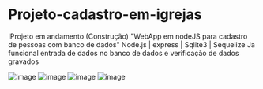 # Projeto-cadastro-em-igrejas
 IProjeto em andamento (Construção)  "WebApp em nodeJS para cadastro de pessoas com banco de dados"
 Node.js | express | Sqlite3 | Sequelize 
 Ja funcional entrada de dados no banco de dados e verificação de dados gravados

![image](https://user-images.githubusercontent.com/70297459/219554435-d899ebd6-eaad-437f-ac2a-1ba071178730.png)
![image](https://user-images.githubusercontent.com/70297459/219997730-9b2719b6-e82e-4625-9687-bfb30981a593.png)
![image](https://user-images.githubusercontent.com/70297459/219997675-cc0975a5-0511-47ea-bc47-d7156ae27831.png)
![image](https://user-images.githubusercontent.com/70297459/219822820-50386a05-317f-4897-a852-f9b550e1060f.png)

